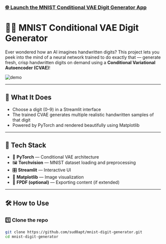 <h3><a href="[https://telco-mlp-churn-5qxoceoxyoxqyvrmboi7ev.streamlit.app/" target="_blank](https://mnist-digit-generator-nldagjteurnpewsymubbfy.streamlit.app/)">
    🌐 Launch the MNIST Conditional VAE Digit Generator
 App
</a></h3>

# 🧠✨ MNIST Conditional VAE Digit Generator

Ever wondered how an AI imagines handwritten digits? This project lets you peek into the mind of a neural network trained to do exactly that — generate fresh, crisp handwritten digits on demand using a **Conditional Variational Autoencoder (CVAE)**!

![demo](https://github.com/sud0apt/mnist-digit-generator/assets/your-demo.gif)

---

## 🚀 What It Does

- Choose a digit (0–9) in a Streamlit interface  
- The trained CVAE generates multiple realistic handwritten samples of that digit  
- Powered by PyTorch and rendered beautifully using Matplotlib  

---

## 🧬 Tech Stack

- 🧠 **PyTorch** — Conditional VAE architecture  
- 🖼️ **Torchvision** — MNIST dataset loading and preprocessing  
- 🎛️ **Streamlit** — Interactive UI  
- 🧾 **Matplotlib** — Image visualization  
- 🧪 **FPDF (optional)** — Exporting content (if extended)

---

## 🛠️ How to Use

### 1️⃣ Clone the repo

```bash
git clone https://github.com/sud0apt/mnist-digit-generator.git
cd mnist-digit-generator
